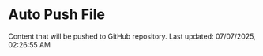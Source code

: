 # Auto Push File

Content that will be pushed to GitHub repository.
Last updated: 07/07/2025, 02:26:55 AM